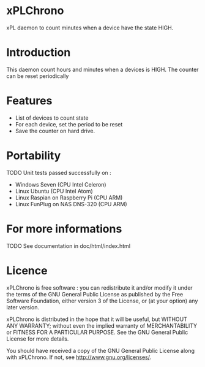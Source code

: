 xPLChrono
===========
xPL daemon to count minutes when a device have the state HIGH. 

Introduction
============
This daemon count hours and minutes when a devices is HIGH. The counter can be reset periodically  


Features
========
 - List of devices to count state
 - For each device, set the period to be reset
 - Save the counter on hard drive.  
 
Portability
===========
TODO
Unit tests passed successfully on :
 - Windows Seven (CPU Intel Celeron)
 - Linux Ubuntu (CPU Intel Atom)
 - Linux Raspian on Raspberry Pi (CPU ARM)
 - Linux FunPlug on NAS DNS-320 (CPU ARM)

For more informations
=====================
TODO
See documentation in doc/html/index.html

Licence
=======
xPLChrono is free software : you can redistribute it and/or modify it under the terms of the GNU General Public License as published by the Free Software Foundation, either version 3 of the License, or (at your option) any later version.

xPLChrono is distributed in the hope that it will be useful, but WITHOUT ANY WARRANTY; without even the implied warranty of MERCHANTABILITY or FITNESS FOR A PARTICULAR PURPOSE. See the GNU General Public License for more details.

You should have received a copy of the GNU General Public License along with xPLChrono. If not, see http://www.gnu.org/licenses/.
